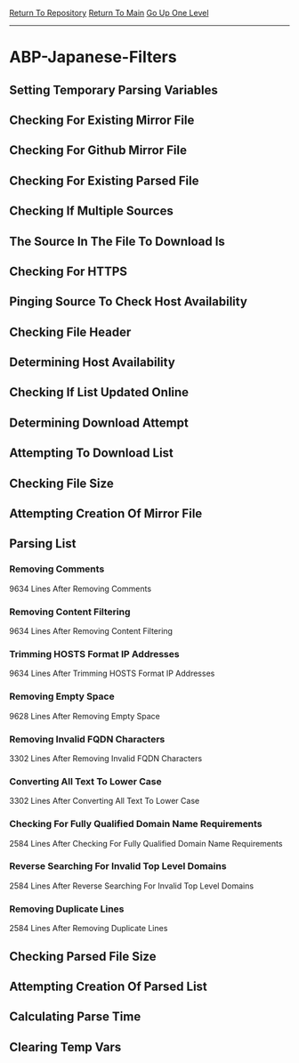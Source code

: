 [Return To Repository](https://github.com/deathbybandaid/piholeparser/)
[Return To Main](https://github.com/deathbybandaid/piholeparser/blob/master/RecentRunLogs/Mainlog.md)
[Go Up One Level](https://github.com/deathbybandaid/piholeparser/blob/master/RecentRunLogs/TopLevelScripts/30-Processing-Blacklists.md)
____________________________________
# ABP-Japanese-Filters
## Setting Temporary Parsing Variables
## Checking For Existing Mirror File
## Checking For Github Mirror File
## Checking For Existing Parsed File
## Checking If Multiple Sources
## The Source In The File To Download Is
## Checking For HTTPS
## Pinging Source To Check Host Availability
## Checking File Header
## Determining Host Availability
## Checking If List Updated Online
## Determining Download Attempt
## Attempting To Download List
## Checking File Size
## Attempting Creation Of Mirror File
## Parsing List
### Removing Comments
9634 Lines After Removing Comments
### Removing Content Filtering
9634 Lines After Removing Content Filtering
### Trimming HOSTS Format IP Addresses
9634 Lines After Trimming HOSTS Format IP Addresses
### Removing Empty Space
9628 Lines After Removing Empty Space
### Removing Invalid FQDN Characters
3302 Lines After Removing Invalid FQDN Characters
### Converting All Text To Lower Case
3302 Lines After Converting All Text To Lower Case
### Checking For Fully Qualified Domain Name Requirements
2584 Lines After Checking For Fully Qualified Domain Name Requirements
### Reverse Searching For Invalid Top Level Domains
2584 Lines After Reverse Searching For Invalid Top Level Domains
### Removing Duplicate Lines
2584 Lines After Removing Duplicate Lines
## Checking Parsed File Size
## Attempting Creation Of Parsed List
## Calculating Parse Time
## Clearing Temp Vars
